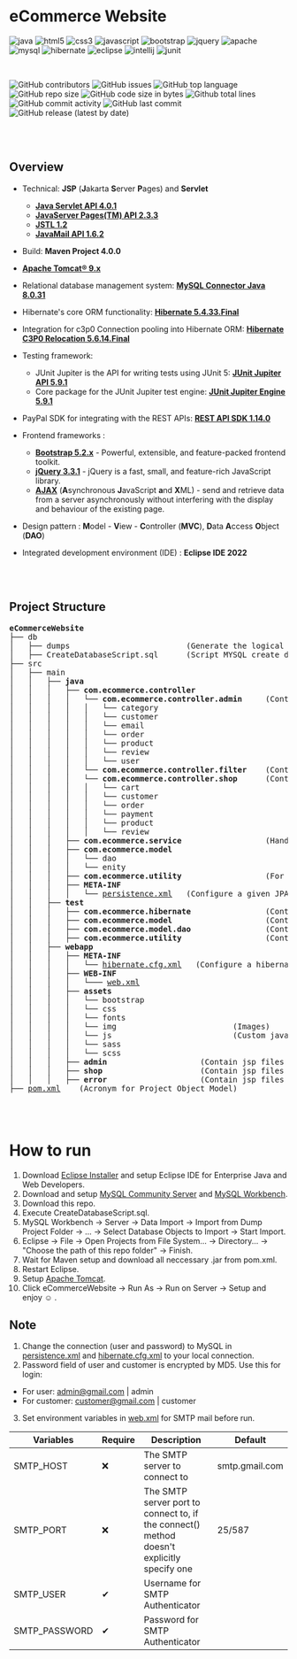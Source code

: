 # eCommerce Website

![java](https://img.shields.io/badge/java-%23ED8B00.svg?&style=for-the-badge&logo=java&logoColor=white)
![html5](https://img.shields.io/badge/html5%20-%23E34F26.svg?&style=for-the-badge&logo=html5&logoColor=white)
![css3](https://img.shields.io/badge/css3%20-%231572B6.svg?&style=for-the-badge&logo=css3&logoColor=white)
![javascript](https://img.shields.io/badge/javascript%20-%23323330.svg?&style=for-the-badge&logo=javascript&logoColor=%23F7DF1E)
![bootstrap](https://img.shields.io/badge/bootstrap%20-%23563D7C.svg?&style=for-the-badge&logo=bootstrap&logoColor=white)
![jquery](https://img.shields.io/badge/jquery%20-%230769AD.svg?&style=for-the-badge&logo=jquery&logoColor=white)
![apache](https://img.shields.io/badge/apache%20-%23D42029.svg?&style=for-the-badge&logo=apache&logoColor=white)
![mysql](https://img.shields.io/badge/mysql-%2300f.svg?&style=for-the-badge&logo=mysql&logoColor=white)
![hibernate](https://img.shields.io/badge/hibernate-%20brightgreen.svg?&style=for-the-badge&logo=hibernate&logoColor=white)
![eclipse](https://img.shields.io/badge/eclipse-%20blueviolet.svg?&style=for-the-badge&logo=eclipse&logoColor=white)
![intellij](https://img.shields.io/badge/intellij-%20informational.svg?&style=for-the-badge&logo=intellij&logoColor=white)
![junit](https://img.shields.io/badge/junit-%20yellowgreen.svg?&style=for-the-badge&logo=junit&logoColor=white)

<br>

![GitHub contributors](https://img.shields.io/github/contributors/phuongnt-git/ecommerce-website)
![GitHub issues](https://img.shields.io/github/issues/phuongnt-git/ecommerce-website?color=red)
![GitHub top language](https://img.shields.io/github/languages/top/phuongnt-git/ecommerce-website?color=cyan)
![GitHub repo size](https://img.shields.io/github/repo-size/phuongnt-git/ecommerce-website)
![GitHub code size in bytes](https://img.shields.io/github/languages/code-size/phuongnt-git/ecommerce-website)
![Github total lines](https://sloc.xyz/github/phuongnt-git/ecommerce-website)
![GitHub commit activity](https://img.shields.io/github/commit-activity/m/phuongnt-git/ecommerce-website?color=g)
![GitHub last commit](https://img.shields.io/github/last-commit/phuongnt-git/ecommerce-website?color=yellow)
![GitHub release (latest by date)](https://img.shields.io/github/v/release/phuongnt-git/ecommerce-website)

<br>
<br>

## Overview

- Technical: **JSP** (**J**akarta **S**erver **P**ages) and **Servlet**
  - [**Java Servlet API 4.0.1**](https://mvnrepository.com/artifact/javax.servlet/javax.servlet-api/4.0.1)
  - [**JavaServer Pages(TM) API 2.3.3**](https://mvnrepository.com/artifact/javax.servlet.jsp/javax.servlet.jsp-api)
  - [**JSTL 1.2**](https://mvnrepository.com/artifact/javax.servlet/jstl/1.2)
  - [**JavaMail API 1.6.2**](https://mvnrepository.com/artifact/com.sun.mail/javax.mail/1.6.2)
- Build: **Maven Project 4.0.0**
- [**Apache Tomcat® 9.x**](https://tomcat.apache.org/download-90.cgi)
- Relational database management system: [**MySQL Connector Java 8.0.31**](https://mvnrepository.com/artifact/mysql/mysql-connector-java/8.0.31)
- Hibernate's core ORM functionality: [**Hibernate 5.4.33.Final**](https://mvnrepository.com/artifact/org.hibernate/hibernate-core/6.1.5.Final)
- Integration for c3p0 Connection pooling into Hibernate ORM: [**Hibernate C3P0 Relocation 5.6.14.Final**](https://mvnrepository.com/artifact/org.hibernate/hibernate-c3p0/5.6.14.Final)

- Testing framework:
  - JUnit Jupiter is the API for writing tests using JUnit 5: [**JUnit Jupiter API 5.9.1**](https://mvnrepository.com/artifact/org.junit.jupiter/junit-jupiter-api/5.9.1)
  - Core package for the JUnit Jupiter test engine: [**JUnit Jupiter Engine 5.9.1**](https://mvnrepository.com/artifact/org.junit.jupiter/junit-jupiter-engine/5.9.1)

- PayPal SDK for integrating with the REST APIs: [**REST API SDK 1.14.0**](https://mvnrepository.com/artifact/com.paypal.sdk/rest-api-sdk/1.14.0)


- Frontend frameworks :
  - [**Bootstrap 5.2.x**](https://getbootstrap.com/) - Powerful, extensible, and feature-packed frontend toolkit.
  - [**jQuery 3.3.1**](https://jquery.com/) - jQuery is a fast, small, and feature-rich JavaScript library.
  - [**AJAX**]() (**A**synchronous **J**avaScript **a**nd **X**ML) - send and retrieve data from a server
      asynchronously without interfering with the display and behaviour of the existing page.

- Design pattern : **M**odel - **V**iew - **C**ontroller (**MVC**), **D**ata **A**ccess **O**bject (**DAO**)
- Integrated development environment (IDE) : **Eclipse IDE 2022**

<br>
<br>

## Project Structure

<pre>
<b>eCommerceWebsite</b>
├── db
│   ├── dumps                         (Generate the logical backup of the MySQL database)
│   ├── CreateDatabaseScript.sql      (Script MYSQL create database)
├── src
│   ├── main
│   │   ├── <b>java</b>
│   │   │   ├── <b>com.ecommerce.controller</b>
│   │   │   │   └── <b>com.ecommerce.controller.admin</b>     (Controller for admin page)
│   │   │   │   │   └── category                              (Contains navigation servlets for category module)
│   │   │   │   │   └── customer                              (Contains navigation servlets for customer module)
│   │   │   │   │   └── email                                 (Contains navigation servlets for email module)
│   │   │   │   │   └── order                                 (Contains navigation servlets for order module)
│   │   │   │   │   └── product                               (Contains navigation servlets for product module)
│   │   │   │   │   └── review                                (Contains navigation servlets for review module)
│   │   │   │   │   └── user                                  (Contains navigation servlets for user module)
│   │   │   │   └── <b>com.ecommerce.controller.filter</b>    (Contains filters that check access from specific URLs.)
│   │   │   │   └── <b>com.ecommerce.controller.shop</b>      (Controller for shop page)
│   │   │   │   │   └── cart                                  (Contains navigation servlets for cart module)
│   │   │   │   │   └── customer                              (Contains navigation servlets for customer module)
│   │   │   │   │   └── order                                 (Contains navigation servlets for order module)
│   │   │   │   │   └── payment                               (Contains navigation servlets for payment module)
│   │   │   │   │   └── product                               (Contains navigation servlets for product module)
│   │   │   │   │   └── review                                (Contains navigation servlets for review module)
│   │   │   ├── <b>com.ecommerce.service</b>                  (Handle business logic for controller)
│   │   │   ├── <b>com.ecommerce.model</b>
│   │   │   │   └── dao                                       (Consists of Entity access classes)
│   │   │   │   └── enity                                     (Classes for connecting to databases)
│   │   │   ├── <b>com.ecommerce.utility</b>                  (For common extracted method)
│   │   │   ├── <b>META-INF</b>
│   │   │   │   └── <a href="./eCommerceWebsite/src/main/java/META-INF/persistence.xml" target="_blank">persistence.xml</a>   (Configure a given JPA Persistence Unit)
│   │   ├── <b>test</b>
│   │   │   ├── <b>com.ecommerce.hibernate</b>                (Contains all of Hibernate's reverse entity classes)
│   │   │   ├── <b>com.ecommerce.model</b>                    (Contains JUnit Test Case for model classes)
│   │   │   ├── <b>com.ecommerce.model.dao</b>                (Contains JUnit Test Case for DAO classes)
│   │   │   ├── <b>com.ecommerce.utility</b>                  (Contains test class for common utility class)
│   │   ├── <b>webapp</b>
│   │   │   ├── <b>META-INF</b>
│   │   │   │   └── <a href="./eCommerceWebsite/src/main/webapp/META-INF/hibernate.cfg.xml" target="_blank">hibernate.cfg.xml</a>   (Configure a hibernate)
│   │   │   ├── <b>WEB-INF</b>
│   │   │   │   └─── <a href="./eCommerceWebsite/src/main/webapp/WEB-INF/web.xml" target="_blank">web.xml</a>
│   │   │   ├── <b>assets</b>
│   │   │   │   └── bootstrap
│   │   │   │   └── css
│   │   │   │   └── fonts
│   │   │   │   └── img                         (Images)
│   │   │   │   └── js                          (Custom javascript and jQuery)
│   │   │   │   └── sass
│   │   │   │   └── scss
│   │   │   ├── <b>admin</b>                    (Contain jsp files for admin's user interface)
│   │   │   ├── <b>shop</b>                     (Contain jsp files for shop's user interface)
│   │   │   ├── <b>error</b>                    (Contain jsp files for friendly error's user interface)
├── <a href="./eCommerceWebsite/pom.xml" target="_blank">pom.xml</a>    (Acronym for Project Object Model)
</pre>

<br>
<br>

# How to run

1. Download [Eclipse Installer](https://www.eclipse.org/downloads/packages/) and setup Eclipse IDE for Enterprise Java and Web Developers.
2. Download and setup [MySQL Community Server](https://dev.mysql.com/downloads/mysql/) and [MySQL Workbench](https://dev.mysql.com/downloads/workbench/).
3. Download this repo.
4. Execute CreateDatabaseScript.sql.
5. MySQL Workbench -> Server -> Data Import -> Import from Dump Project Folder -> ... -> Select Database Objects to Import -> Start Import.
6. Eclipse -> File -> Open Projects from File System... -> Directory... -> "Choose the path of this repo folder" -> Finish.
7. Wait for Maven setup and download all neccessary .jar from pom.xml.
8. Restart Eclipse.
9. Setup [Apache Tomcat](https://tomcat.apache.org/).
10. Click eCommerceWebsite -> Run As -> Run on Server -> Setup and enjoy ☺️ .

## Note

1. Change the connection (user and password) to MySQL in <a href="./eCommerceWebsite/src/main/java/META-INF/persistence.xml" target="_blank">persistence.xml</a> and <a href="./eCommerceWebsite/src/main/webapp/META-INF/hibernate.cfg.xml" target="_blank">hibernate.cfg.xml</a> to your local connection.
2. Password field of user and customer is encrypted by MD5. Use this for login:

- For user: admin@gmail.com | admin
- For customer: customer@gmail.com | customer

3. Set environment variables in <a href="./eCommerceWebsite/src/main/webapp/WEB-INF/web.xml" target="_blank">web.xml</a> for SMTP mail before run.

|Variables       |Require |Description                                                                               |Default         |
|----------------|--------|------------------------------------------------------------------------------------------|----------------|
|SMTP_HOST       |❌     |The SMTP server to connect to                                                             |smtp.gmail.com  |
|SMTP_PORT       |❌     |The SMTP server port to connect to, if the connect() method doesn't explicitly specify one|25/587         |
|SMTP_USER       |✔      |Username for SMTP Authenticator                                                           |                |
|SMTP_PASSWORD   |✔      |Password for SMTP Authenticator                                                           |                |
